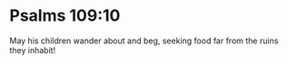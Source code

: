 # Psalms 109:10

May his children wander about and beg, seeking food far from the ruins they inhabit!
